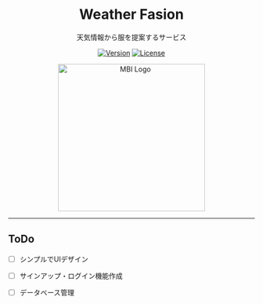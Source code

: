 

<h1 align="center">Weather Fasion</h1>


<p align="center">天気情報から服を提案するサービス</p>

<p align="center">
  <a href="https://github.com/mae-gaku/Weather-Cloth/releases"><img src="https://img.shields.io/github/v/release/mae-gaku/Weather-Cloth?style=flat-square" alt="Version"></a>
  <a href="https://opensource.org/licenses/Apache-2.0"><img src="https://img.shields.io/badge/license-Apache%202.0-blue.svg?style=flat-square" alt="License"></a>

</p>


<p align="center">
  <img src="https://github.com/user-attachments/assets/eb7a1c4c-3cb7-4f33-9474-9e437eec24c8" alt="MBI Logo" width="300">
</p>


---

## ToDo
- [ ] シンプルでUIデザイン
- [ ] サインアップ・ログイン機能作成
- [ ] データベース管理



